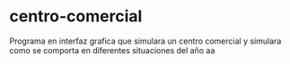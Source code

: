 # centro-comercial
Programa en interfaz grafica que simulara un centro comercial y simulara como se comporta en diferentes situaciones del año aa